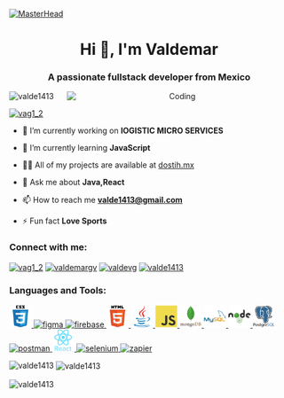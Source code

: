 [![MasterHead](http://dostih.mx/wp-content/uploads/2023/12/VALDEMAR.png)](https://rishavchanda.io)
<h1 align="center">Hi 👋, I'm Valdemar</h1>
<h3 align="center">A passionate fullstack developer from Mexico</h3>
<p align="center">
  <img align="right" alt="Coding" width="400" src="https://media.giphy.com/media/qgQUggAC3Pfv687qPC/giphy.gif](https://media0.giphy.com/media/qgQUggAC3Pfv687qPC/giphy.gif?cid=ecf05e478pnfxaqncxcng3j4386eq8tan9tanzg0o24inrht&ep=v1_gifs_search&rid=giphy.gif&ct=g">
</p>

<p align="left"> <img src="https://komarev.com/ghpvc/?username=valde1413&label=Profile%20views&color=0e75b6&style=flat" alt="valde1413" /> </p>

<p align="left"> <a href="https://twitter.com/vag1_2" target="blank"><img src="https://img.shields.io/twitter/follow/vag1_2?logo=twitter&style=for-the-badge" alt="vag1_2" /></a> </p>

- 🔭 I’m currently working on **lOGISTIC MICRO SERVICES**

- 🌱 I’m currently learning **JavaScript**

- 👨‍💻 All of my projects are available at [dostih.mx](dostih.mx)

- 💬 Ask me about **Java,React**

- 📫 How to reach me **valde1413@gmail.com**

- ⚡ Fun fact **Love Sports**

<h3 align="left">Connect with me:</h3>
<p align="left">
<a href="https://twitter.com/vag1_2" target="blank"><img align="center" src="https://raw.githubusercontent.com/rahuldkjain/github-profile-readme-generator/master/src/images/icons/Social/twitter.svg" alt="vag1_2" height="30" width="40" /></a>
<a href="https://linkedin.com/in/valdemargv" target="blank"><img align="center" src="https://raw.githubusercontent.com/rahuldkjain/github-profile-readme-generator/master/src/images/icons/Social/linked-in-alt.svg" alt="valdemargv" height="30" width="40" /></a>
<a href="https://instagram.com/valdevg" target="blank"><img align="center" src="https://raw.githubusercontent.com/rahuldkjain/github-profile-readme-generator/master/src/images/icons/Social/instagram.svg" alt="valdevg" height="30" width="40" /></a>
<a href="https://www.leetcode.com/valde1413" target="blank"><img align="center" src="https://raw.githubusercontent.com/rahuldkjain/github-profile-readme-generator/master/src/images/icons/Social/leet-code.svg" alt="valde1413" height="30" width="40" /></a>
</p>

<h3 align="left">Languages and Tools:</h3>
<p align="left"> <a href="https://www.w3schools.com/css/" target="_blank" rel="noreferrer"> <img src="https://raw.githubusercontent.com/devicons/devicon/master/icons/css3/css3-original-wordmark.svg" alt="css3" width="40" height="40"/> </a> <a href="https://www.figma.com/" target="_blank" rel="noreferrer"> <img src="https://www.vectorlogo.zone/logos/figma/figma-icon.svg" alt="figma" width="40" height="40"/> </a> <a href="https://firebase.google.com/" target="_blank" rel="noreferrer"> <img src="https://www.vectorlogo.zone/logos/firebase/firebase-icon.svg" alt="firebase" width="40" height="40"/> </a> <a href="https://www.w3.org/html/" target="_blank" rel="noreferrer"> <img src="https://raw.githubusercontent.com/devicons/devicon/master/icons/html5/html5-original-wordmark.svg" alt="html5" width="40" height="40"/> </a> <a href="https://www.java.com" target="_blank" rel="noreferrer"> <img src="https://raw.githubusercontent.com/devicons/devicon/master/icons/java/java-original.svg" alt="java" width="40" height="40"/> </a> <a href="https://developer.mozilla.org/en-US/docs/Web/JavaScript" target="_blank" rel="noreferrer"> <img src="https://raw.githubusercontent.com/devicons/devicon/master/icons/javascript/javascript-original.svg" alt="javascript" width="40" height="40"/> </a> <a href="https://www.mongodb.com/" target="_blank" rel="noreferrer"> <img src="https://raw.githubusercontent.com/devicons/devicon/master/icons/mongodb/mongodb-original-wordmark.svg" alt="mongodb" width="40" height="40"/> </a> <a href="https://www.mysql.com/" target="_blank" rel="noreferrer"> <img src="https://raw.githubusercontent.com/devicons/devicon/master/icons/mysql/mysql-original-wordmark.svg" alt="mysql" width="40" height="40"/> </a> <a href="https://nodejs.org" target="_blank" rel="noreferrer"> <img src="https://raw.githubusercontent.com/devicons/devicon/master/icons/nodejs/nodejs-original-wordmark.svg" alt="nodejs" width="40" height="40"/> </a> <a href="https://www.postgresql.org" target="_blank" rel="noreferrer"> <img src="https://raw.githubusercontent.com/devicons/devicon/master/icons/postgresql/postgresql-original-wordmark.svg" alt="postgresql" width="40" height="40"/> </a> <a href="https://postman.com" target="_blank" rel="noreferrer"> <img src="https://www.vectorlogo.zone/logos/getpostman/getpostman-icon.svg" alt="postman" width="40" height="40"/> </a> <a href="https://reactjs.org/" target="_blank" rel="noreferrer"> <img src="https://raw.githubusercontent.com/devicons/devicon/master/icons/react/react-original-wordmark.svg" alt="react" width="40" height="40"/> </a> <a href="https://www.selenium.dev" target="_blank" rel="noreferrer"> <img src="https://raw.githubusercontent.com/detain/svg-logos/780f25886640cef088af994181646db2f6b1a3f8/svg/selenium-logo.svg" alt="selenium" width="40" height="40"/> </a> <a href="https://zapier.com" target="_blank" rel="noreferrer"> <img src="https://www.vectorlogo.zone/logos/zapier/zapier-icon.svg" alt="zapier" width="40" height="40"/> </a> </p>

<p><img align="left" src="https://github-readme-stats.vercel.app/api/top-langs?username=valde1413&show_icons=true&locale=en&layout=compact" alt="valde1413" /></p>

<p>&nbsp;<img align="center" src="https://github-readme-stats.vercel.app/api?username=valde1413&show_icons=true&locale=en" alt="valde1413" /></p>

<p><img align="center" src="https://github-readme-streak-stats.herokuapp.com/?user=valde1413&" alt="valde1413" /></p>

